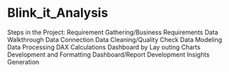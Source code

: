 # Blink_it_Analysis
Steps in the Project:
Requirement Gathering/Business Requirements
Data Walkthrough
Data Connection
Data Cleaning/Quality Check
Data Modeling
Data Processing
DAX Calculations
Dashboard by Lay outing
Charts Development and Formatting
Dashboard/Report Development
Insights Generation
